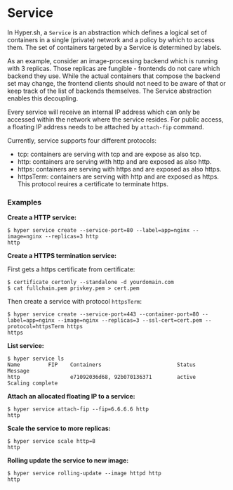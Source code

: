 # Service

In Hyper.sh, a `Service` is an abstraction which defines a logical set of containers in a single (private) network and a policy by which to access them. The set of containers targeted by a Service is determined by labels.

As an example, consider an image-processing backend which is running with 3 replicas. Those replicas are fungible - frontends do not care which backend they use. While the actual containers that compose the backend set may change, the frontend clients should not need to be aware of that or keep track of the list of backends themselves. The Service abstraction enables this decoupling.

Every service will receive an internal IP address which can only be accessed within the network where the service resides. For public access, a floating IP address needs to be attached by `attach-fip` command.

Currently, service supports four different protocols:

- tcp: containers are serving with tcp and are expose as also tcp.
- http: containers are serving with http and are exposed as also http.
- https: containers are serving with https and are exposed as also https.
- httpsTerm: containers are serving with http and are exposed as https. This protocol reuires a certificate to terminate https.

### Examples

**Create a HTTP service:**

    $ hyper service create --service-port=80 --label=app=nginx --image=nginx --replicas=3 http
    http

**Create a HTTPS termination service:**

First gets a https certificate from certificate:

    $ certificate certonly --standalone -d yourdomain.com
    $ cat fullchain.pem privkey.pem > cert.pem

Then create a service with protocol `httpsTerm`:

    $ hyper service create --service-port=443 --container-port=80 --label=app=nginx --image=nginx --replicas=3 --ssl-cert=cert.pem --protocol=httpsTerm https
    https

**List service:**

    $ hyper service ls
    Name         FIP    Containers                        Status              Message
    http                e71092036d68, 92b070136371        active              Scaling complete

**Attach an allocated floating IP to a service:**

    $ hyper service attach-fip --fip=6.6.6.6 http
    http

**Scale the service to more replicas:**

    $ hyper service scale http=8
    http

**Rolling update the service to new image:**

    $ hyper service rolling-update --image httpd http
    http
